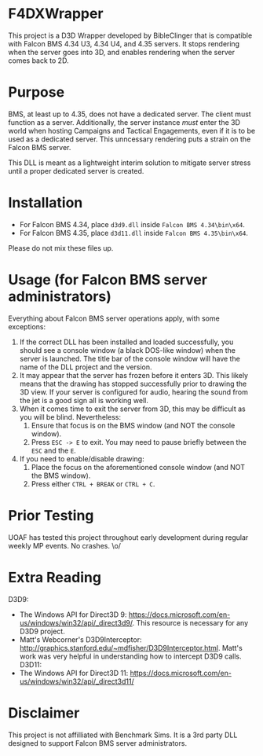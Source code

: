 # F4DXWrapper
This project is a D3D Wrapper developed by BibleClinger that is compatible with Falcon BMS 4.34 U3, 4.34 U4, and 4.35 servers. It stops rendering when the server goes into 3D, and enables rendering when the server comes back to 2D.

# Purpose

BMS, at least up to 4.35, does not have a dedicated server. The client must function as a server. Additionally, the server instance *must* enter the 3D world when hosting Campaigns and Tactical Engagements, even if it is to be used as a dedicated server. This unncessary rendering puts a strain on the Falcon BMS server.

This DLL is meant as a lightweight interim solution to mitigate server stress until a proper dedicated server is created.

# Installation

- For Falcon BMS 4.34, place `d3d9.dll` inside `Falcon BMS 4.34\bin\x64`.
- For Falcon BMS 4.35, place `d3d11.dll` inside `Falcon BMS 4.35\bin\x64`.

Please do not mix these files up.

# Usage (for Falcon BMS server administrators)

Everything about Falcon BMS server operations apply, with some exceptions:

1. If the correct DLL has been installed and loaded successfully, you should see a console window (a black DOS-like window) when the server is launched. The title bar of the console window will have the name of the DLL project and the version.
1. It may appear that the server has frozen before it enters 3D. This likely means that the drawing has stopped successfully prior to drawing the 3D view. If your server is configured for audio, hearing the sound from the jet is a good sign all is working well.
1. When it comes time to exit the server from 3D, this may be difficult as you will be blind. Nevertheless:
   1. Ensure that focus is on the BMS window (and NOT the console window).
   1. Press `ESC -> E` to exit. You may need to pause briefly between the `ESC` and the `E`.
1. If you need to enable/disable drawing:
   1. Place the focus on the aforementioned console window (and NOT the BMS window).
   1. Press either `CTRL + BREAK` or `CTRL + C`.

# Prior Testing

UOAF has tested this project throughout early development during regular weekly MP events. No crashes. \o/

# Extra Reading

D3D9:
* The Windows API for Direct3D 9: https://docs.microsoft.com/en-us/windows/win32/api/_direct3d9/. This resource is necessary for any D3D9 project.
* Matt's Webcorner's D3D9Interceptor: http://graphics.stanford.edu/~mdfisher/D3D9Interceptor.html. Matt's work was very helpful in understanding how to intercept D3D9 calls.
D3D11:
* The Windows API for Direct3D 11: https://docs.microsoft.com/en-us/windows/win32/api/_direct3d11/

# Disclaimer

This project is not affilliated with Benchmark Sims. It is a 3rd party DLL designed to support Falcon BMS server administrators.

